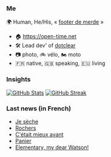 ### Me

🌍 Human, He/His, « [footer de merde](https://open-time.net/post/2013/07/17/La-veritable-histoire-du-Footer-de-merde-) » 
* 🏠 https://open-time.net 
* 🛠️ Lead dev' of [dotclear](https://git.dotclear.org/dev/dotclear)
* 📷 photo, 🚲 vélo, 🏍️ moto 
* 🇫🇷 native, 🇬🇧 speaking, 🇪🇺 living

### Insights

[![GitHub Stats](https://github-readme-stats-sigma-five.vercel.app/api?username=franck-paul)](https://github.com/franck-paul)
[![GitHub Streak](https://github-readme-streak-stats.herokuapp.com?user=franck-paul)](https://git.io/streak-stats)

### Last news (in French)

<!-- BLOG-POST-LIST:START -->
- [Je sèche](https://open-time.net/post/2023/12/27/Je-seche)
- [Rochers](https://open-time.net/post/2023/12/26/Rochers)
- [C&#39;était mieux avant](https://open-time.net/post/2023/12/25/C-etait-mieux-avant)
- [Panier](https://open-time.net/post/2023/12/24/Panier)
- [Elementary, my dear Watson!](https://open-time.net/post/2023/12/23/Elementary-my-dear-Watson)
<!-- BLOG-POST-LIST:END -->
